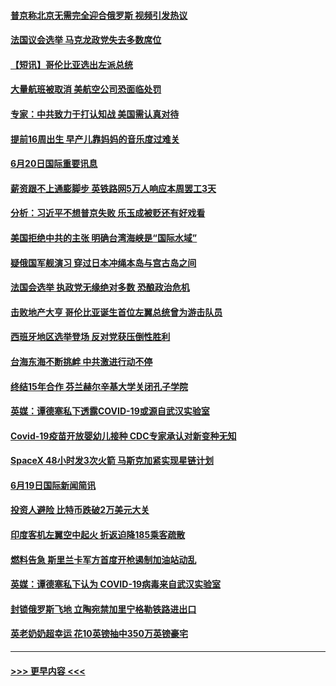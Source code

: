 #### [普京称北京无需完全迎合俄罗斯 视频引发热议](../pages/prog202/a103460823.md?t=06210751) 
#### [法国议会选举 马克龙政党失去多数席位](../pages/prog202/a103460692.md?t=06210751) 
#### [【短讯】哥伦比亚选出左派总统](../pages/prog202/a103460696.md?t=06210751) 
#### [大量航班被取消 美航空公司恐面临处罚](../pages/prog202/a103460488.md?t=06210751) 
#### [专家：中共致力于打认知战 美国需认真对待](../pages/prog202/a103460484.md?t=06210751) 
#### [提前16周出生 早产儿靠妈妈的音乐度过难关](../pages/prog202/a103460479.md?t=06210751) 
#### [6月20日国际重要讯息](../pages/prog202/a103460463.md?t=06210751) 
#### [薪资跟不上通膨脚步 英铁路网5万人响应本周罢工3天](../pages/prog202/a103460391.md?t=06210751) 
#### [分析：习近平不想普京失败 乐玉成被贬还有好戏看](../pages/prog202/a103460368.md?t=06210751) 
#### [美国拒绝中共的主张 明确台湾海峡是“国际水域”](../pages/prog202/a103460330.md?t=06210751) 
#### [疑俄国军舰演习 穿过日本冲绳本岛与宫古岛之间](../pages/prog202/a103460277.md?t=06210751) 
#### [法国会选举 执政党无缘绝对多数 恐酿政治危机](../pages/prog202/a103460267.md?t=06210751) 
#### [击败地产大亨 哥伦比亚诞生首位左翼总统曾为游击队员](../pages/prog202/a103460252.md?t=06210751) 
#### [西班牙地区选举登场 反对党获压倒性胜利](../pages/prog202/a103460237.md?t=06210751) 
#### [台海东海不断挑衅 中共激进行动不停](../pages/prog202/a103460148.md?t=06210751) 
#### [终结15年合作 芬兰赫尔辛基大学关闭孔子学院](../pages/prog202/a103460149.md?t=06210751) 
#### [英媒：谭德塞私下透露COVID-19或源自武汉实验室](../pages/prog202/a103460154.md?t=06210751) 
#### [Covid-19疫苗开放婴幼儿接种 CDC专家承认对新变种无知](../pages/prog202/a103460156.md?t=06210751) 
#### [SpaceX 48小时发3次火箭 马斯克加紧实现星链计划](../pages/prog202/a103460158.md?t=06210751) 
#### [6月19日国际新闻简讯](../pages/prog202/a103460077.md?t=06210751) 
#### [投资人避险  比特币跌破2万美元大关](../pages/prog202/a103460058.md?t=06210751) 
#### [印度客机左翼空中起火 折返迫降185乘客疏散](../pages/prog202/a103459952.md?t=06210751) 
#### [燃料告急 斯里兰卡军方首度开枪遏制加油站动乱](../pages/prog202/a103459927.md?t=06210751) 
#### [英媒：谭德塞私下认为 COVID-19病毒来自武汉实验室](../pages/prog202/a103459934.md?t=06210751) 
#### [封锁俄罗斯飞地 立陶宛禁加里宁格勒铁路进出口](../pages/prog202/a103459847.md?t=06210751) 
#### [英老奶奶超幸运 花10英镑抽中350万英镑豪宅](../pages/prog202/a103459835.md?t=06210751) 

----
#### [ >>> 更早内容 <<< ](../indexes/prog202-earlier.md)
